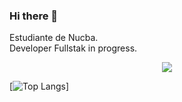 ### Hi there 👋
Estudiante de Nucba. 
<br>
Developer Fullstak in progress. 

<p align="center"><img src="https://github-readme-stats.vercel.app/api?username=fafomax&&show_icons=true&title_color=00fa9a&icon_color=00c87b&text_color=00fa9a&bg_color=191919&count_private=true"></p>

[![Top Langs](https://github-readme-stats.vercel.app/api/top-langs/?username=fafomax&bg_color=000000&text_color=FFFFFF&title_color=159E4A&langs_count=10&card_width=1000&layout=compact)]

